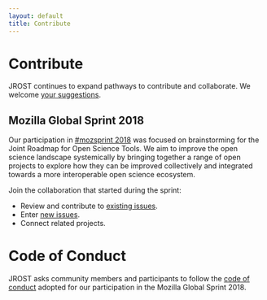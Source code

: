 ```yaml
---
layout: default
title: Contribute
---
```


# Contribute
JROST continues to expand pathways to contribute and collaborate. We welcome <a href="mailto:contact@investinopen.org">your suggestions</a>.

## Mozilla Global Sprint 2018
Our participation in [#mozsprint 2018](https://github.com/OpenScienceRoadmap/mozilla-sprint-2018) was focused on brainstorming for the Joint Roadmap for Open Science Tools. We aim to improve the open science landscape systemically by bringing together a range of open projects to explore how they can be improved collectively and integrated towards a more interoperable open science ecosystem.

Join the collaboration that started during the sprint:
* Review and contribute to [existing issues](https://github.com/OpenScienceRoadmap/mozilla-sprint-2018/issues).
* Enter [new issues](https://github.com/OpenScienceRoadmap/mozilla-sprint-2018/issues/new).
* Connect related projects.

<!-- also update in join.md -->
# Code of Conduct
JROST asks community members and participants to follow the <a href="https://github.com/OpenScienceRoadmap/mozilla-sprint-2018/blob/master/CODE_OF_CONDUCT.md">code of conduct</a> adopted for our participation in the Mozilla Global Sprint 2018.

